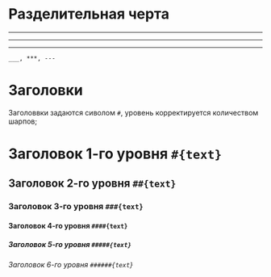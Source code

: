 # Разделительная черта
___
***
---
`___, ***, ---`

# Заголовки

Заголоввки задаются сиволом `#`, уровень корректируется количеством шарпов; <br/>

# Заголовок 1-го уровня `#{text}`

## Заголовок 2-го уровня `##{text}`

### Заголовок 3-го уровня `###{text}`

#### Заголовок 4-го уровня `####{text}`

##### Заголовок 5-го уровня `#####{text}`

###### Заголовок 6-го уровня `######{text}`